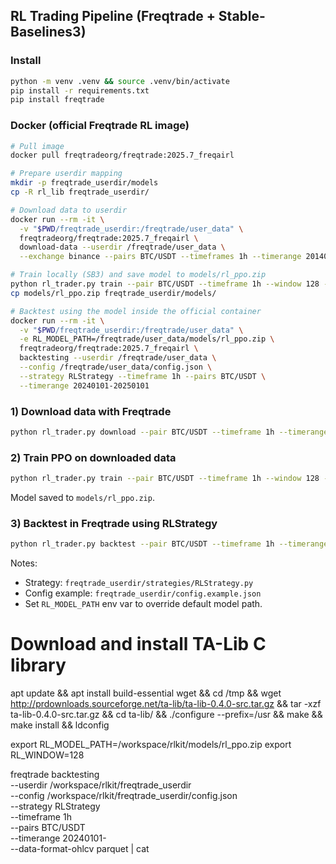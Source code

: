 ## RL Trading Pipeline (Freqtrade + Stable-Baselines3)

### Install
```bash
python -m venv .venv && source .venv/bin/activate
pip install -r requirements.txt
pip install freqtrade
```

### Docker (official Freqtrade RL image)
```bash
# Pull image
docker pull freqtradeorg/freqtrade:2025.7_freqairl

# Prepare userdir mapping
mkdir -p freqtrade_userdir/models
cp -R rl_lib freqtrade_userdir/

# Download data to userdir
docker run --rm -it \
  -v "$PWD/freqtrade_userdir:/freqtrade/user_data" \
  freqtradeorg/freqtrade:2025.7_freqairl \
  download-data --userdir /freqtrade/user_data \
  --exchange binance --pairs BTC/USDT --timeframes 1h --timerange 20140101-

# Train locally (SB3) and save model to models/rl_ppo.zip
python rl_trader.py train --pair BTC/USDT --timeframe 1h --window 128 --timesteps 200000 --arch mlp
cp models/rl_ppo.zip freqtrade_userdir/models/

# Backtest using the model inside the official container
docker run --rm -it \
  -v "$PWD/freqtrade_userdir:/freqtrade/user_data" \
  -e RL_MODEL_PATH=/freqtrade/user_data/models/rl_ppo.zip \
  freqtradeorg/freqtrade:2025.7_freqairl \
  backtesting --userdir /freqtrade/user_data \
  --config /freqtrade/user_data/config.json \
  --strategy RLStrategy --timeframe 1h --pairs BTC/USDT \
  --timerange 20240101-20250101
```

### 1) Download data with Freqtrade
```bash
python rl_trader.py download --pair BTC/USDT --timeframe 1h --timerange 20190101-20240101 --exchange binance
```

### 2) Train PPO on downloaded data
```bash
python rl_trader.py train --pair BTC/USDT --timeframe 1h --window 128 --timesteps 200000
```
Model saved to `models/rl_ppo.zip`.

### 3) Backtest in Freqtrade using RLStrategy
```bash
python rl_trader.py backtest --pair BTC/USDT --timeframe 1h --timerange 20220101-20240101
```

Notes:
- Strategy: `freqtrade_userdir/strategies/RLStrategy.py`
- Config example: `freqtrade_userdir/config.example.json`
- Set `RL_MODEL_PATH` env var to override default model path.


# Download and install TA-Lib C library

apt update && apt install build-essential wget && cd /tmp && wget http://prdownloads.sourceforge.net/ta-lib/ta-lib-0.4.0-src.tar.gz && tar -xzf ta-lib-0.4.0-src.tar.gz && cd ta-lib/ && ./configure --prefix=/usr && make && make install && ldconfig


export RL_MODEL_PATH=/workspace/rlkit/models/rl_ppo.zip
export RL_WINDOW=128

freqtrade backtesting \
  --userdir /workspace/rlkit/freqtrade_userdir \
  --config /workspace/rlkit/freqtrade_userdir/config.json \
  --strategy RLStrategy \
  --timeframe 1h \
  --pairs BTC/USDT \
  --timerange 20240101- \
  --data-format-ohlcv parquet | cat